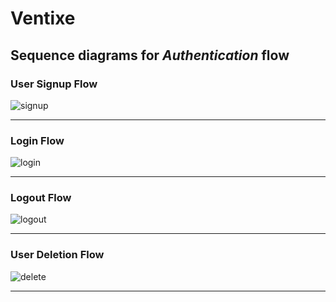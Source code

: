 # Ventixe

## Sequence diagrams for *Authentication* flow

### User Signup Flow
![signup](https://github.com/user-attachments/assets/c629edaf-2c39-4285-83e4-9181f5365cf6)

---
### Login Flow
![login](https://github.com/user-attachments/assets/bec4f97e-4ff1-4566-aa18-15f1150b79ce)

---
### Logout Flow
![logout](https://github.com/user-attachments/assets/14980a9a-cf82-47a9-99dd-6ea9e01d0d7e)

---
### User Deletion Flow
![delete](https://github.com/user-attachments/assets/434499e9-7bfa-4229-99d2-ef8c70fc194f)

---
